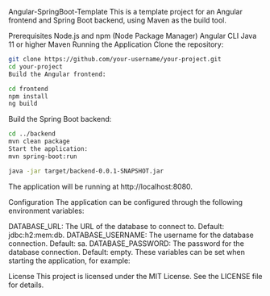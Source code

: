 Angular-SpringBoot-Template
This is a template project for an Angular frontend and Spring Boot backend, using Maven as the build tool.

Prerequisites
Node.js and npm (Node Package Manager)
Angular CLI
Java 11 or higher
Maven
Running the Application
Clone the repository:

```bash
git clone https://github.com/your-username/your-project.git
cd your-project
Build the Angular frontend:
```

```bash
cd frontend
npm install
ng build
```
Build the Spring Boot backend:

```bash
cd ../backend
mvn clean package
Start the application:
mvn spring-boot:run
```

```bash
java -jar target/backend-0.0.1-SNAPSHOT.jar
```
The application will be running at http://localhost:8080.

Configuration
The application can be configured through the following environment variables:

DATABASE_URL: The URL of the database to connect to. Default: jdbc:h2:mem:db.
DATABASE_USERNAME: The username for the database connection. Default: sa.
DATABASE_PASSWORD: The password for the database connection. Default: empty.
These variables can be set when starting the application, for example:

License
This project is licensed under the MIT License. See the LICENSE file for details.